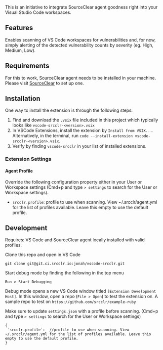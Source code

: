This is an initiative to integrate SourceClear agent goodness right into your Visual Studio Code workspaces.

## Features

Enables scanning of VS Code workspaces for vulnerabilities and, for now, simply alerting of the detected vulnerability counts by severity (eg. High, Medium, Low). 

## Requirements

For this to work, SourceClear agent needs to be installed in your machine. Please visit [SourceClear](https://www.sourceclear.com) to set up one.

## Installation

One way to install the extension is through the following steps:
1. Find and download the `.vsix` file included in this project which typically looks like `vscode-srcclr-<version>.vsix`
2. In VSCode Extensions, install the extension by `Install from VSIX...`. Alternatively, in the terminal, run `code --install-extension vscode-srcclr-<version>.vsix`. 
3. Verify by finding `vscode-srcclr` in your list of installed extensions.

### Extension Settings

#### Agent Profile

Override the following configuration property either in your User or Workspace settings (Cmd+p and type `> settings` to search for the User or Workspace settings). 

* `srcclr.profile`: profile to use when scanning. View ~/.srcclr/agent.yml for the list of profiles available. Leave this empty to use the default profile.

## Development

Requires: VS Code and SourceClear agent locally installed with valid profiles.

Clone this repo and open in VS Code

```
git clone git@git.ci.srcclr.io:jonah/vscode-srcclr.git
```

Start debug mode by finding the following in the top menu

```
Run > Start Debugging
```
Debug mode opens a new VS Code window titled `[Extension Development Host]`. In this window, open a repo (`File > Open`) to test the extension on. A sample repo to test on `https://github.com/srcclr/example-ruby`

Make sure to update `settings.json` with a profile before scanning. (Cmd+p and type `> settings` to search for the User or Workspace settings)

```
{
 `srcclr.profile`:  //profile to use when scanning. View ~/.srcclr/agent.yml for the list of profiles available. Leave this empty to use the default profile.
}
```
